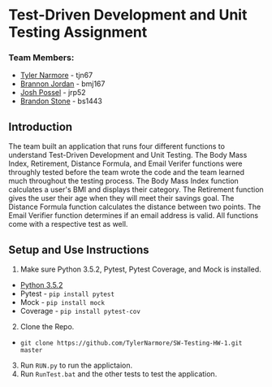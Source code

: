 # Test-Driven Development and Unit Testing Assignment
### Team Members:
* [Tyler Narmore](https://github.com/TylerNarmore) - tjn67
* [Brannon Jordan](https://github.com/Brannonj96) - bmj167
* [Josh Possel](https://github.com/jrp562) - jrp52
* [Brandon Stone](https://github.com/brandonstone) - bs1443

## Introduction
The team built an application that runs four different functions to understand Test-Driven Development and Unit Testing. The Body Mass Index, Retirement, Distance Formula, and Email Verifer functions were throughly tested before the team wrote the code and the team learned much throughout the testing process. The Body Mass Index function calculates a user's BMI and displays their category. The Retirement function gives the user their age when they will meet their savings goal. The Distance Formula function calculates the distance between two points. The Email Verifier function determines if an email address is valid. All functions come with a respective test as well.

## Setup and Use Instructions
1. Make sure Python 3.5.2, Pytest, Pytest Coverage, and Mock is installed.
  * [Python 3.5.2](https://www.python.org/downloads/release/python-352/)
  * Pytest - ```pip install pytest```
  * Mock - ```pip install mock```
  * Coverage - ```pip install pytest-cov```
2. Clone the Repo.
  * ```git clone https://github.com/TylerNarmore/SW-Testing-HW-1.git master```
3. Run ```RUN.py``` to run the applictaion.
4. Run ```RunTest.bat``` and the other tests to test the application.
